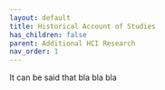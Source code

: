 ```yaml
---
layout: default
title: Historical Account of Studies
has_children: false
parent: Additional HCI Research
nav_order: 1
---
```


It can be said that bla bla bla